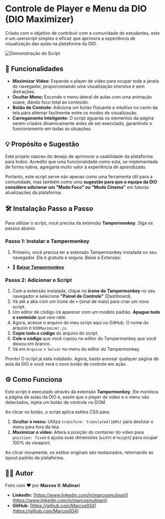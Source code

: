# Controle de Player e Menu da DIO (DIO Maximizer)

Criado com o objetivo de contribuir com a comunidade de estudantes, este é um userscript simples e eficaz que aprimora a experiência de visualização das aulas na plataforma da DIO.

![Demonstração do Script](https://i.imgur.com/eCXUCWn.gif)

## 🚀 Funcionalidades

- **Maximizar Vídeo:** Expande o player de vídeo para ocupar toda a janela do navegador, proporcionando uma visualização imersiva e sem distrações.
- **Ocultar Menu:** Esconde o menu lateral de aulas com uma animação suave, dando foco total ao conteúdo.
- **Botão de Controle:** Adiciona um botão flutuante e intuitivo no canto da tela para alternar facilmente entre os modos de visualização.
- **Carregamento Inteligente:** O script aguarda os elementos da página serem criados dinamicamente antes de ser executado, garantindo o funcionamento em todas as situações.

## 💡 Propósito e Sugestão

Este projeto nasceu do desejo de aprimorar a usabilidade da plataforma para todos. Acredito que uma funcionalidade como esta, se implementada de forma nativa, agregaria muito valor à experiência de aprendizado.

Portanto, este script serve não apenas como uma ferramenta útil para a comunidade, mas também como uma **sugestão para que a equipe da DIO considere adicionar um "Modo Foco" ou "Modo Cinema"** em futuras atualizações da plataforma.

## 🛠️ Instalação Passo a Passo

Para utilizar o script, você precisa da extensão **Tampermonkey**. Siga os passos abaixo:

### Passo 1: Instalar o Tampermonkey

1.  Primeiro, você precisa ter a extensão Tampermonkey instalada no seu navegador. Ela é gratuita e segura.
Baixe a Extensão: 
  - 🔗 **[Baixar Tampermonkey](https://chromewebstore.google.com/detail/tampermonkey/dhdgffkkebhmkfjojejmpbldmpobfkfo)**

### Passo 2: Adicionar o Script

1.  Com a extensão instalada, clique no **ícone do Tampermonkey** no seu navegador e selecione **"Painel de Controle"** (Dashboard).
2.  Vá até a aba com um ícone de **`+`** (sinal de mais) para criar um novo script.
3.  Um editor de código irá aparecer com um modelo padrão. **Apague todo o conteúdo** que veio nele.
4.  Agora, acesse o arquivo do meu script aqui no GitHub. O nome do arquivo é `DIOMaximizer.js`.
5.  **Copie todo o código** do arquivo do script.
6.  **Cole o código** que você copiou no editor do Tampermonkey que você deixou em branco.
7.  Vá em `Arquivo` > `Salvar` no menu do editor do Tampermonkey.

Pronto! O script já está instalado. Agora, basta acessar qualquer página de aula da DIO e você verá o novo botão de controle em ação.

## ⚙️ Como Funciona

Este script é executado através da extensão **Tampermonkey**. Ele monitora a página de aulas da DIO e, assim que o player de vídeo e o menu são detectados, injeta um botão de controle no DOM.

Ao clicar no botão, o script aplica estilos CSS para:
1.  **Ocultar o menu:** Utiliza `transform: translateX(100%)` para deslizar o menu para fora da tela.
2.  **Maximizar o vídeo:** Altera a posição do container do vídeo para `position: fixed` e ajusta suas dimensões (`width` e `height`) para ocupar 100% da viewport.

Ao clicar novamente, os estilos originais são restaurados, retornando ao layout padrão da plataforma.

## 👨‍💻 Autor

Feito com ❤️ por **Marcos V. Mulinari**

- **LinkedIn:** [https://www.linkedin.com/in/marcosmulinarii](https://www.linkedin.com/in/marcosmulinarii)
- **GitHub:** [https://github.com/Marcos934](https://github.com/Marcos934)
